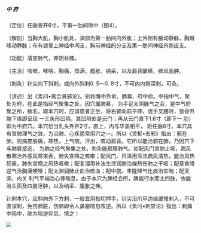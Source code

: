 ##### 中 府

〔定位〕任脉旁开6寸，平第一肋间隙中（图4）。

〔解剖〕当胸大肌，胸小肌处，深部为第一肋间内外肌；上外侧有腋动静脉，胸肩峰动静脉；布有锁骨上神经中间支，胸前神经的分支及第一肋间神经外侧皮支。

〔功能〕清宣肺气，养阴补脾。

〔主治〕咳嗽，哮喘，胸痛，烦满，腹胀，纳呆，以及肩背酸痛，肺风面肿。

〔刺灸〕针尖向下斜剌，或向外斜刺0. 5〜0. 8寸，不可向内侧深刺，可灸。

〔讲述〕出《素问•离合真邪论》。别称膺中外俞、肺募、府中俞。中指中气，聚处为府，在此是指经气聚集之处，因穴属肺募， 为手足太阴脉气之会，是中气府聚之所，故名。取本穴时，应请患者正坐，将右臂向前平伸，或手叉腰时，锁骨外端下缘即呈现 一三角形凹陷，其凹陷处是云门；再从云门直下1.6寸（即下一 肋）即为中府穴。本穴恰当乳头外开2寸，直上，内与华盖相平， 距任脉6寸。本穴具有宣肺理气之效，为治肺、心疾患常用穴之—。所以《灵枢•五邪》指出：邪在肺，则病皮肤痛，寒热，上气喘，汗出，咳动肩背。它所以能治邪在肺，乃因穴下与肺脏接近， 为肺之经气聚集之处，刺灸能疏理肺气。如配风门宣肺止咳，疏风散寒治外感风寒束表，肺失宣降之咳嗽；配风门、尺泽用泻法疏风清热，能治风热犯表，肺失宣畅之风热咳嗽；配复溜用补法生津润肺治燥热伤肺之干咳；配意舍降逆气治胸满哽噎；配太渊润肺止血治咳血；配中脘、丰隆降气化痰治实喘；配天突、内关 利气平端治心悸喘息。由于本穴为脾经会所，脾能行水而主四肢，故能治头面及四肢浮肿，以及纳呆、腹胀之疾。

针刺本穴，应斜向外下方刺，一般宜用指切押手，针尖沿爪甲边缘缓慢剌入，不可直深刺，免伤肺脏，伤肺即令人鼻塞喘息咳逆。所以《素问•刺禁论》指出：剌膺中陷中，肺为喘逆仰息，慎之！

<img src="img/图4.jpg" style="zoom:80%;" />
